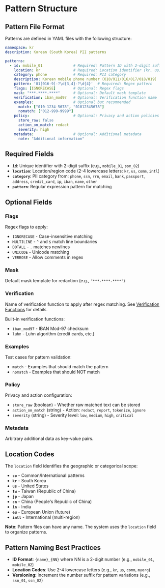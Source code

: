 # Pattern Structure

## Pattern File Format

Patterns are defined in YAML files with the following structure:

```yaml
namespace: kr
description: Korean (South Korea) PII patterns

patterns:
  - id: mobile_01              # Required: Pattern ID with 2-digit suffix
    location: kr               # Required: Location identifier (kr, us, comm, etc.)
    category: phone            # Required: PII category
    description: Korean mobile phone number (010/011/016/017/018/019)
    pattern: '01[016-9]-?\d{3,4}-?\d{4}'  # Required: Regex pattern
    flags: [IGNORECASE]        # Optional: Regex flags
    mask: "***-****-****"      # Optional: Default mask template
    verification: iban_mod97   # Optional: Verification function name
    examples:                  # Optional but recommended
      match: ["010-1234-5678", "01012345678"]
      nomatch: ["012-999-9999"]
    policy:                    # Optional: Privacy and action policies
      store_raw: false
      action_on_match: redact
      severity: high
    metadata:                  # Optional: Additional metadata
      note: "Additional information"
```

## Required Fields

- **`id`**: Unique identifier with 2-digit suffix (e.g., `mobile_01`, `ssn_02`)
- **`location`**: Location/region code (2-4 lowercase letters: `kr`, `us`, `comm`, `intl`)
- **`category`**: PII category from: `phone`, `ssn`, `rrn`, `email`, `bank`, `passport`, `address`, `credit_card`, `ip`, `iban`, `name`, `other`
- **`pattern`**: Regular expression pattern for matching

## Optional Fields

### Flags
Regex flags to apply:
- `IGNORECASE` - Case-insensitive matching
- `MULTILINE` - `^` and `$` match line boundaries
- `DOTALL` - `.` matches newlines
- `UNICODE` - Unicode matching
- `VERBOSE` - Allow comments in regex

### Mask
Default mask template for redaction (e.g., `"***-****-****"`)

### Verification
Name of verification function to apply after regex matching. See [Verification Functions](verification.md) for details.

Built-in verification functions:
- `iban_mod97` - IBAN Mod-97 checksum
- `luhn` - Luhn algorithm (credit cards, etc.)

### Examples
Test cases for pattern validation:
- `match` - Examples that should match the pattern
- `nomatch` - Examples that should NOT match

### Policy
Privacy and action configuration:
- `store_raw` (boolean) - Whether raw matched text can be stored
- `action_on_match` (string) - Action: `redact`, `report`, `tokenize`, `ignore`
- `severity` (string) - Severity level: `low`, `medium`, `high`, `critical`

### Metadata
Arbitrary additional data as key-value pairs.

## Location Codes

The `location` field identifies the geographic or categorical scope:

- **`co`** - Common/International patterns
- **`kr`** - South Korea
- **`us`** - United States
- **`tw`** - Taiwan (Republic of China)
- **`jp`** - Japan
- **`cn`** - China (People's Republic of China)
- **`in`** - India
- **`eu`** - European Union (future)
- **`intl`** - International (multi-region)

**Note**: Pattern files can have any name. The system uses the `location` field to organize patterns.

## Pattern Naming Best Practices

- **ID Format**: `{name}_{NN}` where NN is a 2-digit number (e.g., `mobile_01`, `mobile_02`)
- **Location Codes**: Use 2-4 lowercase letters (e.g., `kr`, `us`, `comm`, `myorg`)
- **Versioning**: Increment the number suffix for pattern variations (e.g., `ssn_01`, `ssn_02`)
